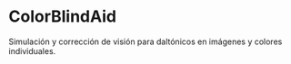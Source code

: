 # ColorBlindAid
Simulación y corrección de visión para daltónicos en imágenes y colores individuales.
